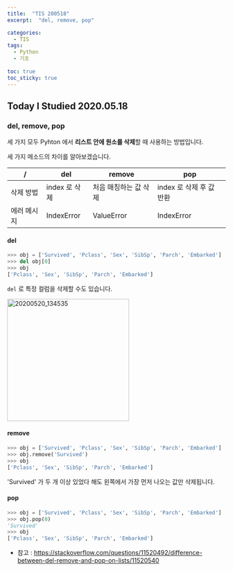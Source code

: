 ```yaml
---
title:  "TIS 200518"
excerpt:  "del, remove, pop"

categories:
  - TIS
tags:
  - Python
  - 기초
  
toc: true
toc_sticky: true
---
```


## Today I Studied 2020.05.18


### del, remove, pop

세 가지 모두 Pyhton 에서 **리스트 안에 원소를 삭제**할 때 사용하는 방법입니다.

세 가지 메소드의 차이를 알아보겠습니다. 

/ | del | remove | pop
---|-----|--------|-----
삭제 방법 | index 로 삭제 | 처음 매칭하는 값 삭제 | index 로 삭제 후 값 반환
에러 메시지 | IndexError | ValueError | IndexError


#### del

```python
>>> obj = ['Survived', 'Pclass', 'Sex', 'SibSp', 'Parch', 'Embarked']
>>> del obj[0]
>>> obj
['Pclass', 'Sex', 'SibSp', 'Parch', 'Embarked']
```

`del` 로 특정 컬럼을 삭제할 수도 있습니다. 

<img width="281" alt="20200520_134535" src="https://user-images.githubusercontent.com/59638493/82405947-39991500-9aa0-11ea-83f7-a02c02fbd963.png">


#### remove

```python
>>> obj = ['Survived', 'Pclass', 'Sex', 'SibSp', 'Parch', 'Embarked']
>>> obj.remove('Survived')
>>> obj 
['Pclass', 'Sex', 'SibSp', 'Parch', 'Embarked']
```

'Survived' 가 두 개 이상 있었다 해도 왼쪽에서 가장 먼저 나오는 값만 삭제됩니다.


#### pop

```python
>>> obj = ['Survived', 'Pclass', 'Sex', 'SibSp', 'Parch', 'Embarked']
>>> obj.pop(0)
'Survived'
>>> obj 
['Pclass', 'Sex', 'SibSp', 'Parch', 'Embarked']
```


* 참고 : https://stackoverflow.com/questions/11520492/difference-between-del-remove-and-pop-on-lists/11520540
